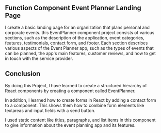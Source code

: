 ## Function Component Event Planner Landing Page

 I create a basic landing page for an organization that plans personal and corporate events. this EventPlanner component project consists of various sections, such as the description of the application, event categories, features, testimonials, contact form, and footer. Each section describes various aspects of the Event Planner app, such as the types of events that can be planned, the app's main features, customer reviews, and how to get in touch with the service provider.  



## Conclusion

By doing this Project, I have learned to create a structured hierarchy of React components by creating a component called EventPlanner.

In addition, I learned how to create forms in React by adding a contact form to a component. This shows them how to combine form elements like textareas and input fields with a send button.

I used static content like titles, paragraphs, and list items in this component to give information about the event planning app and its features.